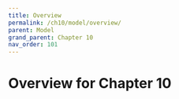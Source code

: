 ```yaml
---
title: Overview
permalink: /ch10/model/overview/
parent: Model
grand_parent: Chapter 10
nav_order: 101
---
```


# Overview for Chapter 10
